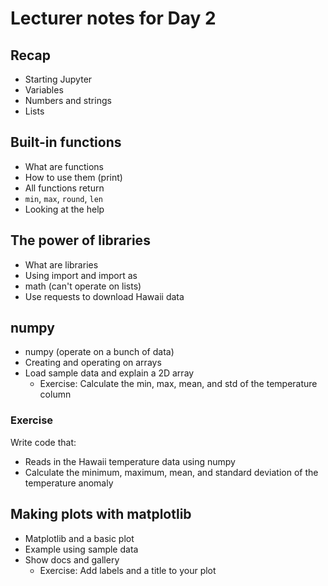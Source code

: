 # Lecturer notes for Day 2

## Recap

* Starting Jupyter
* Variables
* Numbers and strings
* Lists


## Built-in functions

* What are functions
* How to use them (print)
* All functions return
* `min`, `max`, `round`, `len`
* Looking at the help


## The power of libraries

* What are libraries
* Using import and import as
* math (can't operate on lists)
* Use requests to download Hawaii data


## numpy

* numpy (operate on a bunch of data)
* Creating and operating on arrays
* Load sample data and explain a 2D array
    * Exercise: Calculate the min, max, mean, and std of the temperature column

### Exercise

Write code that:

* Reads in the Hawaii temperature data using numpy
* Calculate the minimum, maximum, mean, and standard deviation of the
  temperature anomaly


## Making plots with matplotlib

* Matplotlib and a basic plot
* Example using sample data
* Show docs and gallery
    * Exercise: Add labels and a title to your plot
